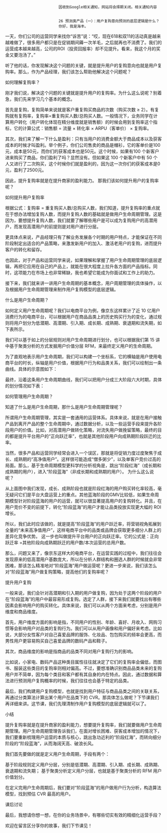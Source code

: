 
                            
                            因收到Google相关通知，网站将会择期关闭。相关通知内容
                            
                            
                            26 预测类产品（一）：用户复购意向预测的底层逻辑是什么？
                            你好，我是海丰。

一天，你们公司的运营同学来找你“诉苦”说：“哎，现在618和双11的活动真是越来越难做了，很多用户都只是在促销期间薅一次羊毛，之后就再也不消费了。我们的运营成本越来越高，公司的ROI（投资回报率）却不见提升。看来，我这个月的奖金又要泡汤了。”

听了他的话，你发现解决这个问题的关键，就是提升用户的复购意向也就是用户复购率。那么，作为产品经理，我们该怎么帮助他解决这个问题呢？

如何理解复购率？

刚才我们说，解决这个问题的关键就是提升用户的复购率。为什么这么说呢？别着急，我们先来学习几个基本的概念。

首先是复购，复购简单来说就是客户重复购买商品的次数（购买次数 ≥ 2）。有复购就有复购率，复购率=重复购买人数/总购买人数。一般情况下，业务同学在计算用户转化（用户转化体现在精分维度就是销售额）的时候会用到复购率这个指标，它的计算公式：销售额 = 流量 × 转化率 × ARPU（客单价） × 复购率。

其次，我们来了解一下什么是盈利：只有当用户的消费金额大于商品成本以及获客成本的时候才叫盈利。举个例子，你们公司售卖的商品是帽衫，它的客单价是100元，成本是50元，而你们的获客成本也是50元。这个时候，如果有100 个新客户进来购买了商品，你们盈利了吗？显然没有。但如果这 100 个新客户中有 50 个人又进行了二次购买，这个时候你们就是盈利的，因为这一次你们的获客成本是0元，盈利了2500元。

因此，提升复购率就是在提升商家的盈利能力。 那我们该如何提升用户的复购率呢？

如何提升用户复购率

根据公式：复购率 = 重复购买人数/总购买人数，我们知道，提升复购率的重点就在于想办法增加复购人数，而提升复购人数的基础就是做用户生命周期管理。这是因为，要想提升复购人数，我们就要了解哪些用户是可以成为复购用户的高潜用户，而发现高潜用户的前提则是对用户进行分层。

更具体点来说，产品经理只有了解业务发展各个时期的用户特点，才能保证在不同阶段制定出适合的产品策略，来激发新用户的加入、激活老用户的复购，进而提升客户的转化和留存。

也因此，对于产品和运营同学来说，如果理解和掌握了用户生命周期管理的底层逻辑，再把它应用在自己的产品上，就能在很大程度上拉升各方面的产品指标。同时，这项能力在市场上也非常稀缺，我也希望它能成为你面试和工作上的助力。

接下来，我们就来讲一讲用户生命周期的基本概念，用户周期管理的具体操作，以及根据用户生命周期管理来制作用户复购模型的底层逻辑。

什么是用户生命周期？

如何定义用户生命周期呢？我们以电商平台为例，像京东这样累计了近 10 亿用户消费行为的电商平台，可以根据用户在商品品类上的历史购买行为的变化，通过规则将用户划分为低潜期、高潜期、引入期、成长期、成熟期、衰退期和流失期，如下表所示。



我们可以基于如上的分层规则对用户生命周期进行划分，也可以根据我们第 15 讲中基于聚类分析的方式发掘用户价值分层 RFM，来最终定义用户的生命周期。

为了直观地表示用户生命周期，我们可以构建一个坐标系，它的横轴是用户使用电商平台的时长，纵轴是用户价值，根据用户行为和品类关系，我们可以绘制出一条曲线。具体的示意图如下：



最终，沿着这条用户生命周期曲线，我们可以把用户分成三大阶段六大时期，具体的划分情况如下表：



如何管理用户生命周期？

知道了什么是用户生命周期，那什么是用户生命周期管理呢？

所谓用户生命周期管理，其实是一套通用的运营体系。具体来说，就是在用户接触产品到离开产品的整个生命周期中，通过数据分析，以及一些运营手段来提升各阶段用户的价值。比如，对高潜用户做转化策略，对流失用户做挽留策略，最终的目的都是提升平台用户的“正向跃迁率”，也就是其他阶段用户向成熟期阶段跃迁的比率。

当然，很多产品和运营同学经常会进入一个误区，那就是将促销力度过度聚焦于成长、成熟期的“高净值用户”。这样很可能造成“僧多粥少”，以及单客户竞价过高的局面。那么，基于生命周期模型更科学的分析视角是，跳出“阶段红海”（成长期和成熟期的用户），进入“阶段蓝海”（非成长期和成熟期的用户）。 为什么这么说呢？



从上面图中我们发现，成长、成熟阶段也就是阶段红海的用户购买转化率较高，毫无疑问它们是平台大盘运营上的重点。其他蓝海阶段的GMV比较低，如果生命周期模型针对阶段蓝海的用户的运营，就可以很显著提高用户的复购转化。并且，在用户竞价不变的前提下，转化“阶段蓝海”的用户才能让品类投放实现更大幅的 ROI 增长。

所以，我们此时应该做的，就是提高“阶段蓝海”的用户跃迁率，将营销视角拓展到全量的“未来高净值用户”，这样电商平台中的品类或品牌会获取更多细分人群上的差异化竞争优势。 这一步也叫做提升平台用户的正向跃迁率。它的公式是：正向跃迁率 =其他阶段向成熟期跃迁的用户数/本次运营的总用户数。

那么，问题又来了，像京东这样大的电商平台，在运营实践的过程中，我们往往会发现原来的低高潜用户基数庞大，所以在分析人群结构和圈选人群的时候就会非常困难，那该怎么精准地对“阶段蓝海”用户做运营呢？更进一步来说，我们该怎么对“阶段蓝海”用户做复购策略，提高他们的复购率呢？

提升用户复购

一般来说，我们会针对高潜期和引入期的用户做复购，因为处于这两个阶段的用户在“阶段蓝海”的用户中最容易形成复购。选定了人群，接下来我们就要找出有哪些因素会影响用户的购买转化。具体来说，我们可以从两个方面来考虑，分别是用户维度和商品维度。

首先，用户维度方面的影响是指，不同用户的性别、年龄、喜好、月收入、网购习惯等会影响用户对品类的复购行为。我们可以从用户画像和用户偏好来考虑。比如说，大部分女性客户对自己喜爱品牌的服饰、化妆品、包包购买的频率会更高，而男性用户更容易购买自己喜爱品牌的数码产品和鞋子。

其次，商品维度的影响是指商品的品类不同对用户复购行为的影响。

比如说，小家电、数码产品这种类目属性往往就决定了它们的复购率会偏低，而图书、服装这些类目的复购率则相对偏高。不过，要想准确识别商品品类未来的复购用户并不简单，因为每个类目和客户都有其自身的内在特点。因此，通过数据和算法进行预测用户复购概率的时候，我们往往也会基于特定的品类。

最后，我们构建用户复购模型，也就是找到用户特征与商品品类之间的关联关系，再通过分类算法计算出某个用户在品类下的 CVR。那具体怎么做呢？下节课我们再详细来讲。这节课，我们先理清制作用户复购模型的底层逻辑就可以了。

小结

提升复购率就是在提升商家的盈利能力，想要提升复购率，我们就要做用户生命周期管理。用户生命周期管理告诉我们，在面对增长困难、获客成本增加的情况下，我们要重新梳理用户运营的本质与核心，跳出急功近利的“阶段红海”，而转向细分阶段的“阶段蓝海”，从而海阔天高、破浪长风。

我们首先要做的就是定义用户生命周期，手段有两个：


基于阶段规则定义用户分层，分别是低潜期、高潜期、引入期、成长期、成熟期、衰退期和流失期；
基于聚类分析定义用户分层，也就是基于聚类分析的 RFM 用户价值划分。


在定义完用户生命周期后，我们要对“阶段蓝海”的用户做用户行为分析，构造算法模型，找到预估 CVR 最高的用户。

课后讨论

最后，我想请你想一想，在你的业务场景中，有哪些切实有效的精细化运营手段？

欢迎在留言区分享你的故事，我们下节课见！

                        
                        
                            